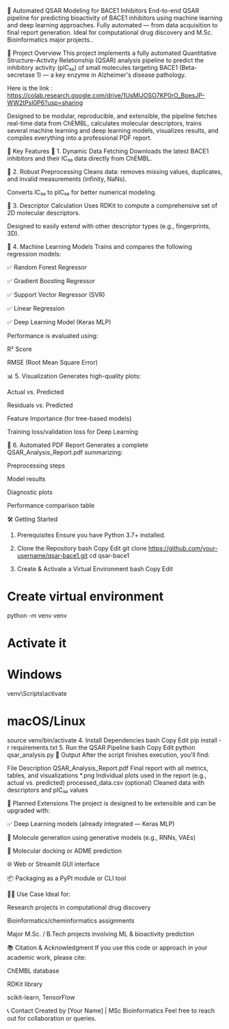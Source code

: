 🧬 Automated QSAR Modeling for BACE1 Inhibitors
End-to-end QSAR pipeline for predicting bioactivity of BACE1 inhibitors using machine learning and deep learning approaches.
Fully automated — from data acquisition to final report generation.
Ideal for computational drug discovery and M.Sc. Bioinformatics major projects..

📌 Project Overview
This project implements a fully automated Quantitative Structure–Activity Relationship (QSAR) analysis pipeline to predict the inhibitory activity (pIC₅₀) of small molecules targeting BACE1 (Beta-secretase 1) — a key enzyme in Alzheimer's disease pathology.

Here is the link : https://colab.research.google.com/drive/1UsMlJOSO7KP0rO_BpesJP-WW2tPsl0P6?usp=sharing

Designed to be modular, reproducible, and extensible, the pipeline fetches real-time data from ChEMBL, calculates molecular descriptors, trains several machine learning and deep learning models, visualizes results, and compiles everything into a professional PDF report.

🚀 Key Features
🔄 1. Dynamic Data Fetching
Downloads the latest BACE1 inhibitors and their IC₅₀ data directly from ChEMBL.

🧹 2. Robust Preprocessing
Cleans data: removes missing values, duplicates, and invalid measurements (infinity, NaNs).

Converts IC₅₀ to pIC₅₀ for better numerical modeling.

🧪 3. Descriptor Calculation
Uses RDKit to compute a comprehensive set of 2D molecular descriptors.

Designed to easily extend with other descriptor types (e.g., fingerprints, 3D).

🤖 4. Machine Learning Models
Trains and compares the following regression models:

✅ Random Forest Regressor

✅ Gradient Boosting Regressor

✅ Support Vector Regressor (SVR)

✅ Linear Regression

✅ Deep Learning Model (Keras MLP)

Performance is evaluated using:

R² Score

RMSE (Root Mean Square Error)

📊 5. Visualization
Generates high-quality plots:

Actual vs. Predicted

Residuals vs. Predicted

Feature Importance (for tree-based models)

Training loss/validation loss for Deep Learning

📄 6. Automated PDF Report
Generates a complete QSAR_Analysis_Report.pdf summarizing:

Preprocessing steps

Model results

Diagnostic plots

Performance comparison table

🛠️ Getting Started
1. Prerequisites
Ensure you have Python 3.7+ installed.

2. Clone the Repository
bash
Copy
Edit
git clone https://github.com/your-username/qsar-bace1.git
cd qsar-bace1
3. Create & Activate a Virtual Environment
bash
Copy
Edit
# Create virtual environment
python -m venv venv

# Activate it
# Windows
venv\Scripts\activate

# macOS/Linux
source venv/bin/activate
4. Install Dependencies
bash
Copy
Edit
pip install -r requirements.txt
5. Run the QSAR Pipeline
bash
Copy
Edit
python qsar_analysis.py
📁 Output
After the script finishes execution, you'll find:

File	Description
QSAR_Analysis_Report.pdf	Final report with all metrics, tables, and visualizations
*.png	Individual plots used in the report (e.g., actual vs. predicted)
processed_data.csv (optional)	Cleaned data with descriptors and pIC₅₀ values

🔮 Planned Extensions
The project is designed to be extensible and can be upgraded with:

✅ Deep Learning models (already integrated — Keras MLP)

🔬 Molecule generation using generative models (e.g., RNNs, VAEs)

🧬 Molecular docking or ADME prediction

🌐 Web or Streamlit GUI interface

📦 Packaging as a PyPI module or CLI tool

👨‍🔬 Use Case
Ideal for:

Research projects in computational drug discovery

Bioinformatics/cheminformatics assignments

Major M.Sc. / B.Tech projects involving ML & bioactivity prediction

📚 Citation & Acknowledgment
If you use this code or approach in your academic work, please cite:

ChEMBL database

RDKit library

scikit-learn, TensorFlow

📞 Contact
Created by [Your Name] | MSc Bioinformatics
Feel free to reach out for collaboration or queries.
